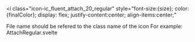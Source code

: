 <script lang="ts">
  export let size = "20px";
  export let color = "";
  $: finalColor = color === "" ? "inherit" : color;
</script>

<i
  class="icon-ic_fluent_attach_20_regular"
  style="font-size:{size}; color:{finalColor}; display: flex; justify-content:center; align-items:center;"
></i>

File name should be refered to the class name of the icon
For example: AttachRegular.svelte
